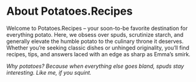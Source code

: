 # About Potatoes.Recipes

Welcome to Potatoes.Recipes – your soon-to-be favorite destination for everything potato. Here, we obsess over spuds, scrutinize starch, and generally elevate the humble potato to the culinary throne it deserves. Whether you’re seeking classic dishes or unhinged originality, you’ll find recipes, tips, and answers laced with an edge as sharp as Emma’s smirk.

*Why potatoes? Because when everything else goes bland, spuds stay interesting. Like me, if you squint.*